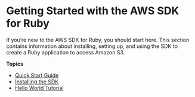 # Getting Started with the AWS SDK for Ruby<a name="getting-started"></a>

If you’re new to the AWS SDK for Ruby, you should start here\. This section contains information about installing, setting up, and using the SDK to create a Ruby application to access Amazon S3\.

**Topics**
+ [Quick Start Guide](quick-start-guide.md)
+ [Installing the SDK](setup-install.md)
+ [Hello World Tutorial](hello.md)